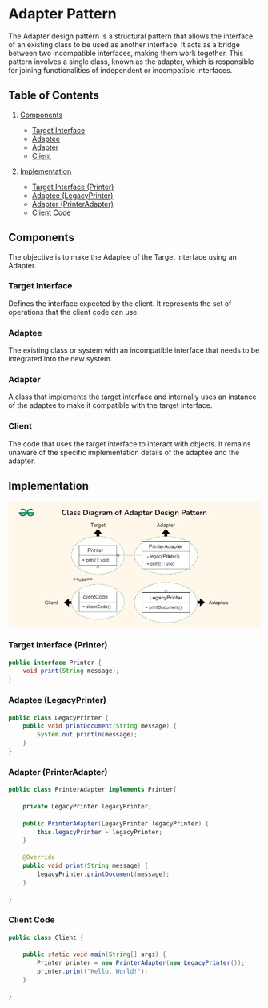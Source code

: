 # Adapter Pattern

The Adapter design pattern is a structural pattern that allows the interface of an existing class to be used as another interface. It acts as a bridge between two incompatible interfaces, making them work together. This pattern involves a single class, known as the adapter, which is responsible for joining functionalities of independent or incompatible interfaces.

## Table of Contents

1. [Components](#components)
    - [Target Interface](#target-interface)
    - [Adaptee](#adaptee)
    - [Adapter](#adapter)
    - [Client](#client)

2. [Implementation](#implementation)
    - [Target Interface (Printer)](#target-interface-printer)
    - [Adaptee (LegacyPrinter)](#adaptee-legacyprinter)
    - [Adapter (PrinterAdapter)](#adapter-printeradapter)
    - [Client Code](#client-code)

## Components
The objective is to make the Adaptee of the Target interface using an Adapter.
### Target Interface
 Defines the interface expected by the client. It represents the set of operations that the client code can use.
### Adaptee
The existing class or system with an incompatible interface that needs to be integrated into the new system.
### Adapter
 A class that implements the target interface and internally uses an instance of the adaptee to make it compatible with the target interface.
### Client
The code that uses the target interface to interact with objects. It remains unaware of the specific implementation details of the adaptee and the adapter.

## Implementation
![alt text](implementation.png)
### Target Interface (Printer)
```java
public interface Printer {
    void print(String message);
}
```
### Adaptee (LegacyPrinter)
```java
public class LegacyPrinter {
    public void printDocument(String message) {
        System.out.println(message);
    }
}
```
### Adapter (PrinterAdapter)
```java
public class PrinterAdapter implements Printer{

    private LegacyPrinter legacyPrinter;

    public PrinterAdapter(LegacyPrinter legacyPrinter) {
        this.legacyPrinter = legacyPrinter;
    }

    @Override
    public void print(String message) {
        legacyPrinter.printDocument(message);
    }
    
}
```
### Client Code
```java
public class Client {

    public static void main(String[] args) {
        Printer printer = new PrinterAdapter(new LegacyPrinter());
        printer.print("Hello, World!");
    }
    
}
```